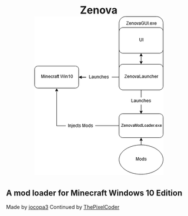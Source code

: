 <h1 align="center"> Zenova </hr>
<br>
<img src = "ZenovaFlowchart.png" alt = "Flowchart">

## A mod loader for Minecraft Windows 10 Edition

Made by [jocopa3](https://github.com/jocopa3)
Continued by [ThePixelCoder](https://github.com/ThePixelGamer)
